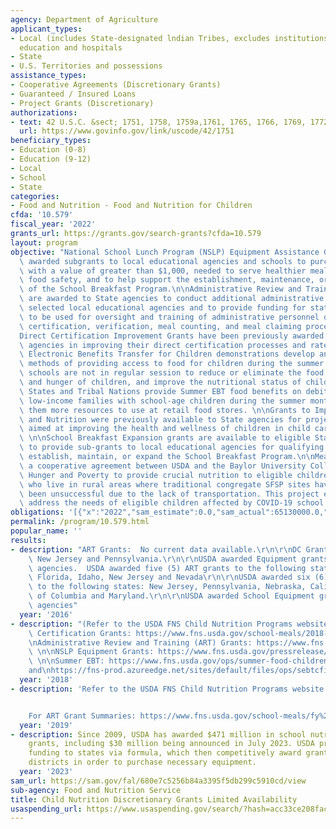 ```yaml
---
agency: Department of Agriculture
applicant_types:
- Local (includes State-designated lndian Tribes, excludes institutions of higher
  education and hospitals
- State
- U.S. Territories and possessions
assistance_types:
- Cooperative Agreements (Discretionary Grants)
- Guaranteed / Insured Loans
- Project Grants (Discretionary)
authorizations:
- text: 42 U.S.C. &sect; 1751, 1758, 1759a,1761, 1765, 1766, 1769, 1772, 1773, 1779.
  url: https://www.govinfo.gov/link/uscode/42/1751
beneficiary_types:
- Education (0-8)
- Education (9-12)
- Local
- School
- State
categories:
- Food and Nutrition - Food and Nutrition for Children
cfda: '10.579'
fiscal_year: '2022'
grants_url: https://grants.gov/search-grants?cfda=10.579
layout: program
objective: "National School Lunch Program (NSLP) Equipment Assistance Grants are competitively\
  \ awarded subgrants to local educational agencies and schools to purchase equipment,\
  \ with a value of greater than $1,000, needed to serve healthier meals, improve\
  \ food safety, and to help support the establishment, maintenance, or expansion\
  \ of the School Breakfast Program.\n\nAdministrative Review and Training (ART) grants\
  \ are awarded to State agencies to conduct additional administrative reviews of\
  \ selected local educational agencies and to provide funding for state agencies\
  \ to be used for oversight and training of administrative personnel on application,\
  \ certification, verification, meal counting, and meal claiming procedures. \n\n\
  Direct Certification Improvement Grants have been previously awarded to assist States\
  \ agencies in improving their direct certification processes and rates.\n\nSummer\
  \ Electronic Benefits Transfer for Children demonstrations develop and test innovative\
  \ methods of providing access to food for children during the summer months when\
  \ schools are not in regular session to reduce or eliminate the food insecurity\
  \ and hunger of children, and improve the nutritional status of children. Participating\
  \ States and Tribal Nations provide Summer EBT food benefits on debit cards to eligible\
  \ low-income families with school-age children during the summer months, giving\
  \ them more resources to use at retail food stores. \n\nGrants to Improve Health\
  \ and Nutrition were previously available to State agencies for projects that were\
  \ aimed at improving the health and wellness of children in child care settings.\
  \ \n\nSchool Breakfast Expansion grants are available to eligible State agencies\
  \ to provide sub-grants to local educational agencies for qualifying schools to\
  \ establish, maintain, or expand the School Breakfast Program.\n\nMeals to You is\
  \ a cooperative agreement between USDA and the Baylor University Collaborative on\
  \ Hunger and Poverty to provide crucial nutrition to eligible children nationwide\
  \ who live in rural areas where traditional congregate SFSP sites have historically\
  \ been unsuccessful due to the lack of transportation. This project expanded to\
  \ address the needs of eligible children affected by COVID-19 school closures."
obligations: '[{"x":"2022","sam_estimate":0.0,"sam_actual":65130000.0,"usa_spending_actual":46852027.31},{"x":"2023","sam_estimate":64500000.0,"sam_actual":0.0,"usa_spending_actual":199679418.25},{"x":"2024","sam_estimate":0.0,"sam_actual":0.0,"usa_spending_actual":1554016.6}]'
permalink: /program/10.579.html
popular_name: ''
results:
- description: "ART Grants:  No current data available.\r\n\r\nDC Grants:  2 States,\
    \ New Jersey and Pennsylvania.\r\n\r\nUSDA awarded Equipment grants to 54 State\
    \ agencies.  USDA awarded five (5) ART grants to the following states: Colorado,\
    \ Florida, Idaho, New Jersey and Nevada\r\n\r\nUSDA awarded six (6) DC grants\
    \ to the following states: New Jersey, Pennsylvania, Nebraska, California, District\
    \ of Columbia and Maryland.\r\n\r\nUSDA awarded School Equipment grants to State\
    \ agencies"
  year: '2016'
- description: "(Refer to the USDA FNS Child Nutrition Programs website)\n\nDirect\
    \ Certification Grants: https://www.fns.usda.gov/school-meals/2018-direct-certification-improvement-grant-summaries\n\
    \nAdministrative Review and Training (ART) Grants: https://www.fns.usda.gov/school-meals/fy2016-method-ii-art-grant-summaries\
    \ \n\nNSLP Equipment Grants: https://www.fns.usda.gov/pressrelease/2016/003416\
    \ \n\nSummer EBT: https://www.fns.usda.gov/ops/summer-food-children-demonstrations\n\
    and\nhttps://fns-prod.azureedge.net/sites/default/files/ops/sebtcfinalreport.pdf"
  year: '2018'
- description: 'Refer to the USDA FNS Child Nutrition Programs website:


    For ART Grant Summaries: https://www.fns.usda.gov/school-meals/fy%202019-art-grant-summaries'
  year: '2019'
- description: Since 2009, USDA has awarded $471 million in school nutrition equipment
    grants, including $30 million being announced in July 2023. USDA provides this
    funding to states via formula, which then competitively award grants to school
    districts in order to purchase necessary equipment.
  year: '2023'
sam_url: https://sam.gov/fal/680e7c5256b84a3395f5db299c5910cd/view
sub-agency: Food and Nutrition Service
title: Child Nutrition Discretionary Grants Limited Availability
usaspending_url: https://www.usaspending.gov/search/?hash=acc33ce208fac706b15b74ec70b89962
---
```

